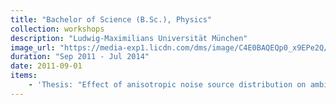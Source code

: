 ```yaml
---
title: "Bachelor of Science (B.Sc.), Physics"
collection: workshops
description: "Ludwig-Maximilians Universität München"
image_url: "https://media-exp1.licdn.com/dms/image/C4E0BAQEQp0_x9EPe2Q/company-logo_100_100/0?e=1609977600&v=beta&t=I2WM2IuUreWj6EjQaLnLjJIWbTmEZ5xI-QuofcWSsSQ"  
duration: "Sep 2011 - Jul 2014"
date: 2011-09-01
items:
    - 'Thesis: "Effect of anisotropic noise source distribution on ambient noise correlations"'
---
```

